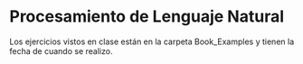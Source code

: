 # Procesamiento de Lenguaje Natural

Los ejercicios vistos en clase están en la carpeta Book_Examples y tienen la fecha de cuando se realizo.